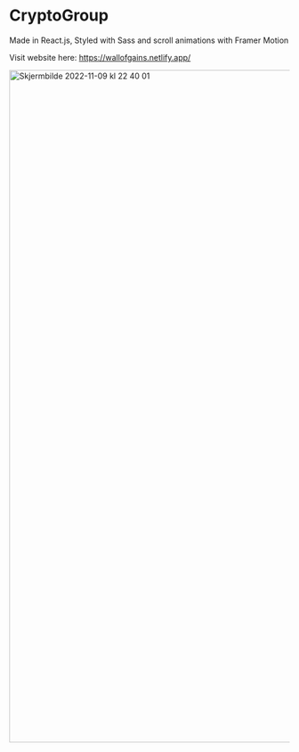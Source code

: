 # CryptoGroup

Made in React.js, Styled with Sass and scroll animations with Framer Motion

Visit website here: https://wallofgains.netlify.app/


<img width="1206" alt="Skjermbilde 2022-11-09 kl  22 40 01" src="https://user-images.githubusercontent.com/57668355/200947636-f625cb34-a0d4-4445-ad61-20622e91cfcc.png">
